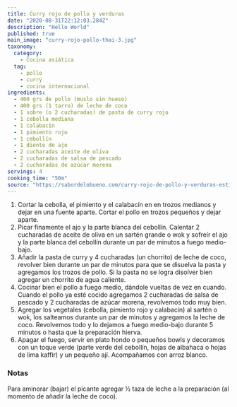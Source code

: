 ```yaml
---
title: Curry rojo de pollo y verduras
date: "2020-08-31T22:12:03.284Z"
description: "Hello World"
published: true
main_image: "curry-rojo-pollo-thai-3.jpg"
taxonomy:
  category:
    - Cocina asiática
  tag:
    - pollo
    - curry
    - cocina internacional
ingredients:
  - 400 grs de pollo (muslo sin hueso)
  - 400 grs (1 tarro) de leche de coco
  - 1 sobre (o 2 cucharadas) de pasta de curry rojo
  - 1 cebolla mediana
  - 1 calabacín
  - 1 pimiento rojo
  - 1 cebollín
  - 1 diente de ajo
  - 2 cucharadas aceite de oliva
  - 2 cucharadas de salsa de pescado
  - 2 cucharadas de azúcar morena
servings: 4
cooking_time: "50m"
source: "https://sabordelobueno.com/curry-rojo-de-pollo-y-verduras-estilo-thai/"
---
```


1. Cortar la cebolla, el pimiento y el calabacín en en trozos medianos y dejar en una fuente aparte. Cortar el pollo en trozos pequeños y dejar aparte.
2. Picar finamente el ajo y la parte blanca del cebollín. Calentar 2 cucharadas de aceite de oliva en un sartén grande o wok y sofreír el ajo y la parte blanca del cebollín durante un par de minutos a fuego medio-bajo.
3. Añadir la pasta de curry y 4 cucharadas (un chorrito) de leche de coco, revolver bien durante un par de minutos para que se disuelva la pasta y agregamos los trozos de pollo. Si la pasta no se logra disolver bien agregar un chorrito de agua caliente.
4. Cocinar bien el pollo a fuego medio, dándole vueltas de vez en cuando. Cuando el pollo ya esté cocido agregamos 2 cucharadas de salsa de pescado y 2 cucharadas de azúcar morena, revolvemos todo muy bien.
5. Agregar los vegetales (cebolla, pimiento rojo y calabacín) al sartén o wok, los salteamos durante un par de minutos y agregamos la leche de coco. Revolvemos todo y lo dejamos a fuego medio-bajo durante 5 minutos o hasta que la preparación hierva.
6. Apagar el fuego, servir en plato hondo o pequeños bowls y decoramos con un toque verde (parte verde del cebollín, hojas de albahaca o hojas de lima kaffir) y un pequeño ají. Acompañamos con arroz blanco.

### Notas

Para aminorar (bajar) el picante agregar ½ taza de leche a la preparación (al momento de añadir la leche de coco).

